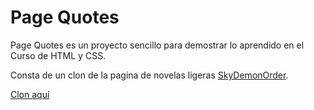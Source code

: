 # Page Quotes

Page Quotes es un proyecto sencillo para demostrar lo aprendido en el Curso de HTML y CSS.

Consta de un clon de la pagina de novelas ligeras [SkyDemonOrder](skydemonorder.com).

[Clon aquí](https://galvansierra.github.io/page-quotes/)

